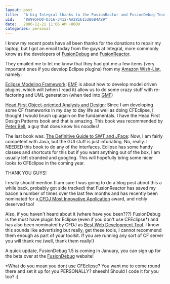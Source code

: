 ```yaml
---
layout: post
title:  "A big Integral thanks to the FusionRactor and FusionDebug Teams!"
uid:	"8A995FD0-D316-3412-AA2816152B6B4AB9"
date:   2006-12-21 11:06 AM +0000
categories: personal
---
```

I know my recent posts have all been thanks for the donations to repair my laptop, but I got an email today from the guys at Integral, more commonly know as the developers of <a href="http://www.fusion-reactor.com/fusiondebug/index.html">FusionDebug</a> and <a href="http://www.fusion-reactor.com/home.html">FusionReactor</a>.

They emailed me to let me know that they had got me a few items (very important ones if you develop Eclipse plugins) from my <a href="http://www.amazon.co.uk/gp/registry/622WQR01XXWO">Amazon Wish-List</a>, namely:

<a href="http://www.amazon.co.uk/Eclipse-Modeling-Framework-Frank-Budinsky/dp/0131425420/sr=8-1/qid=1166716100/ref=sr_1_1/202-5218834-0604624?ie=UTF8&amp;s=books">Eclipse Modeling Framework</a>: <a href="http://www.eclipse.org/modeling/">EMF</a> is about how to develop model driven plugins, which will (when I read it) allow us to do some crazy stuff with re-factoring and UML generation (when tied into <a href="http://www.eclipse.org/gmf">GMF</a>) 

<a href="http://www.amazon.co.uk/Head-First-Object-oriented-Analysis-Design/dp/0596008678/sr=11-1/qid=1166716243/ref=sr_11_1/202-5218834-0604624">Head First Object-oriented Analysis and Design</a>: Since I am developing some CF frameworks in my day to day life as well as doing CFEclipse, I thought I would brush up again on the fundamentals. I have the Head First Design Patterns book and that is amazing. This book was recommended by <a href="http://www.pbell.com/index.cfm/2006/12/8/Head-First-has-done-it-again">Peter Bell</a>, a guy that does know his noodles!

The last book was: <a href="http://www.amazon.co.uk/Definitive-Guide-JFace-Experts-Voice/dp/1590593251/sr=11-1/qid=1166716375/ref=sr_11_1/202-5218834-0604624">The Definitive Guide to SWT and JFace</a>: Now, I am fairly competent with Java, but the GUI stuff is just infuriating. No, really. I NEEDED this book to do any of the interfaces. Eclipse has some handy classes and shortcuts for this but if you want anything out of the box, I am usually left stranded and googling. This will hopefully bring some nicer looks to CFEclipse in the coming year.

THANK YOU GUYS! 

I really should mention (I am sure I was going to do a blog post about this a while back, probably got side tracked) that FusionReactor has saved my bacon a number of times over the last few months and has recently been nominated for a<a href="http://www2.sys-con.com/mx/readerschoice2004/frameliveupdate.cfm?BType=2"> CFDJ Most Innovative Application</a> award, and richly deserved too!

Also, if you haven't heard about it (where have you been???) FusionDebug is the must have plugin for Eclipse (even if you don't use CFEclipse*) and has also been nominated by CFDJ as <a href="http://www2.sys-con.com/mx/readerschoice2004/frameliveupdate.cfm?BType=3">Best Web Development Tool</a>. I know this sounds like advertising but really, get these tools, I cannot recommend them enough as part of your toolkit. If you are running any sort of CF server you will thank me (well, thank them really!)

A quick update, FusionDebug 1.5 is coming in January, you can sign up for the beta over at the <a href="http://www.fusion-reactor.com/fusiondebug/openBetaSignup.html">FusionDebug</a> website!

*What do you mean you dont use CFEclipse? You want me to come round there and set it up for you PERSONALLY? sheesh! Should I code it for you too? :)